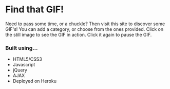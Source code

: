 # Find that GIF!
Need to pass some time, or a chuckle? Then visit this site to discover some GIF's! You can add a category, or choose from the ones provided. Click on the still image to see the GIF in action. Click it again to pause the GIF. 

### Built using...
* HTML5/CSS3
* Javascript
* jQuery
* AJAX
* Deployed on Heroku
